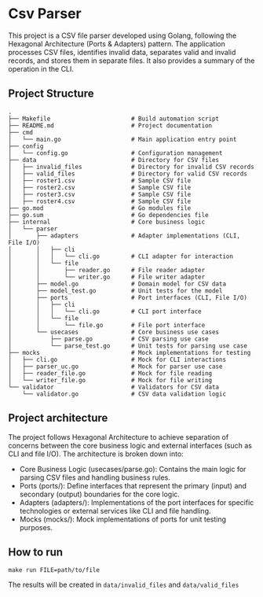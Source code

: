 # Csv Parser
This project is a CSV file parser developed using Golang, following the Hexagonal Architecture (Ports & Adapters) pattern. 
The application processes CSV files, identifies invalid data, separates valid and invalid records, and 
stores them in separate files. It also provides a summary of the operation in the CLI.

## Project Structure
```shell
.
├── Makefile                       # Build automation script
├── README.md                      # Project documentation
├── cmd
│   └── main.go                    # Main application entry point
├── config
│   └── config.go                  # Configuration management
├── data                           # Directory for CSV files
│   ├── invalid_files              # Directory for invalid CSV records
│   ├── valid_files                # Directory for valid CSV records
│   ├── roster1.csv                # Sample CSV file
│   ├── roster2.csv                # Sample CSV file
│   ├── roster3.csv                # Sample CSV file
│   ├── roster4.csv                # Sample CSV file
├── go.mod                         # Go modules file
├── go.sum                         # Go dependencies file
├── internal                       # Core business logic
│   └── parser
│       ├── adapters               # Adapter implementations (CLI, File I/O)
│       │   ├── cli
│       │   │   └── cli.go         # CLI adapter for interaction
│       │   └── file
│       │       ├── reader.go      # File reader adapter
│       │       └── writer.go      # File writer adapter
│       ├── model.go               # Domain model for CSV data
│       ├── model_test.go          # Unit tests for the model
│       ├── ports                  # Port interfaces (CLI, File I/O)
│       │   ├── cli
│       │   │   └── cli.go         # CLI port interface
│       │   └── file
│       │       └── file.go        # File port interface
│       └── usecases               # Core business use cases
│           ├── parse.go           # CSV parsing use case
│           └── parse_test.go      # Unit tests for parsing use case
├── mocks                          # Mock implementations for testing
│   ├── cli.go                     # Mock for CLI interactions
│   ├── parser_uc.go               # Mock for parser use case
│   ├── reader_file.go             # Mock for file reading
│   └── writer_file.go             # Mock for file writing
└── validator                      # Validators for CSV data
    └── validator.go               # CSV data validation logic

```

## Project architecture
The project follows Hexagonal Architecture to achieve separation of concerns between the core business logic and external interfaces (such as CLI and file I/O). The architecture is broken down into:

- Core Business Logic (usecases/parse.go): Contains the main logic for parsing CSV files and handling business rules.
- Ports (ports/): Define interfaces that represent the primary (input) and secondary (output) boundaries for the core logic.
- Adapters (adapters/): Implementations of the port interfaces for specific technologies or external services like CLI and file handling.
- Mocks (mocks/): Mock implementations of ports for unit testing purposes.

## How to run 
```shell
make run FILE=path/to/file
```

The results will be created in `data/invalid_files` and `data/valid_files`

